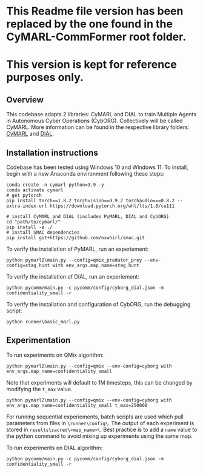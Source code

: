 # This Readme file version has been replaced by the one found in the CyMARL-CommFormer root folder.
# This version is kept for reference purposes only.
## Overview
This codebase adapts 2 libraries: CyMARL and DIAL to train Multiple Agents in Autonomous Cyber Operations (CybORG). Collectively will be called CyMARL. More information can be found in the respective library folders: [CyMARL](pymarl2/) and [DIAL](pycomm/).



## Installation instructions
Codebase has been tested using Windows 10 and Windows 11. To install, begin with a new Anaconda environment following these steps:
```
conda create -n cymarl python=3.9 -y
conda activate cymarl
# get pytorch
pip install torch==1.8.2 torchvision==0.9.2 torchaudio===0.8.2 --extra-index-url https://download.pytorch.org/whl/lts/1.8/cu111

# install CyMARL and DIAL (includes PyMARL, DIAL and CybORG)
cd "path/to/cymarl/"
pip install -e ./
# install SMAC dependencies
pip install git+https://github.com/oxwhirl/smac.git
```
To verify the installation of PyMARL, run an experiement:
```
python pymarl2\main.py --config=qmix_predator_prey --env-config=stag_hunt with env_args.map_name=stag_hunt
```
To verify the installation of DIAL, run an experiement:
```
python pycomm/main.py -c pycomm/config/cyborg_dial.json -m confidentiality_small -r
```
To verify the installation and configuration of CybORG, run the debugging script:
```
python runner\basic_marl.py
```

## Experimentation
To run experiments on QMix algorithm: 
```
python pymarl2\main.py --config=qmix --env-config=cyborg with env_args.map_name=confidentiality_small
```
Note that experiments will default to 1M timesteps, this can be changed by modifying the `t_max` value.
```
python pymarl2\main.py --config=qmix --env-config=cyborg with env_args.map_name=confidentiality_small t_max=250000
```
For running sequential experiements, batch scripts are used which pull parameters from files in `\runner\config\`. The output of each experiment is stored in `results\sacred\<map_name>\`. Best practice is to add a `name` value to the python command to avoid mixing up experiments using the same map.

To run experiments on DIAL algorithm: 
```
python pycomm/main.py -c pycomm/config/cyborg_dial.json -m confidentiality_small -r
```